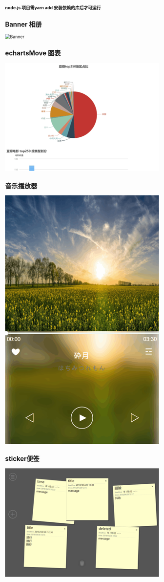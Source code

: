 **node.js 项目需yarn add 安装依赖的库后才可运行**

## Banner 相册
![](https://github.com/Fuyingxue/Banner/blob/master/gunds.gif "Banner")

## echartsMove 图表

![](https://github.com/Fuyingxue/echartsMove/blob/master/echartsMove.gif "echartsMove")

## 音乐播放器

![](https://github.com/Fuyingxue/music-player/blob/master/music.gif "music-player")

## sticker便签

![](https://github.com/Fuyingxue/Sticker/blob/master/sticker.gif "sticker")

